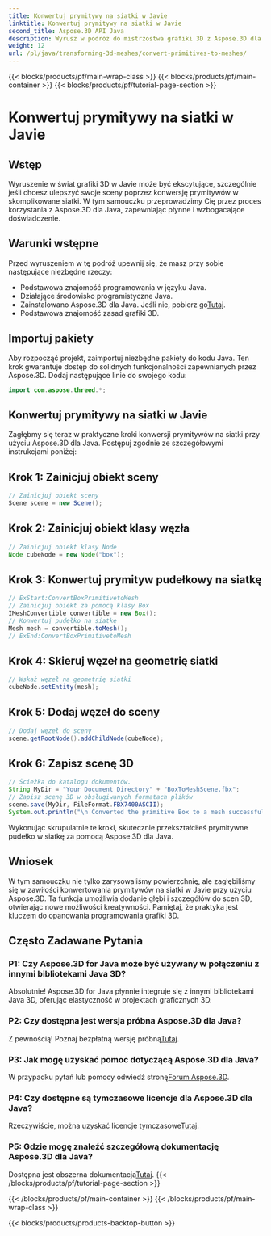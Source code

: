 ```yaml
---
title: Konwertuj prymitywy na siatki w Javie
linktitle: Konwertuj prymitywy na siatki w Javie
second_title: Aspose.3D API Java
description: Wyrusz w podróż do mistrzostwa grafiki 3D z Aspose.3D dla Java - bez wysiłku konwertuj prymitywy na hipnotyzujące siatki. Popraw swoje doświadczenie w kodowaniu już teraz!
weight: 12
url: /pl/java/transforming-3d-meshes/convert-primitives-to-meshes/
---
```


{{< blocks/products/pf/main-wrap-class >}}
{{< blocks/products/pf/main-container >}}
{{< blocks/products/pf/tutorial-page-section >}}

# Konwertuj prymitywy na siatki w Javie

## Wstęp
Wyruszenie w świat grafiki 3D w Javie może być ekscytujące, szczególnie jeśli chcesz ulepszyć swoje sceny poprzez konwersję prymitywów w skomplikowane siatki. W tym samouczku przeprowadzimy Cię przez proces korzystania z Aspose.3D dla Java, zapewniając płynne i wzbogacające doświadczenie.
## Warunki wstępne
Przed wyruszeniem w tę podróż upewnij się, że masz przy sobie następujące niezbędne rzeczy:
- Podstawowa znajomość programowania w języku Java.
- Działające środowisko programistyczne Java.
-  Zainstalowano Aspose.3D dla Java. Jeśli nie, pobierz go[Tutaj](https://releases.aspose.com/3d/java/).
- Podstawowa znajomość zasad grafiki 3D.
## Importuj pakiety
Aby rozpocząć projekt, zaimportuj niezbędne pakiety do kodu Java. Ten krok gwarantuje dostęp do solidnych funkcjonalności zapewnianych przez Aspose.3D. Dodaj następujące linie do swojego kodu:
```java
import com.aspose.threed.*;
```
## Konwertuj prymitywy na siatki w Javie
Zagłębmy się teraz w praktyczne kroki konwersji prymitywów na siatki przy użyciu Aspose.3D dla Java. Postępuj zgodnie ze szczegółowymi instrukcjami poniżej:
## Krok 1: Zainicjuj obiekt sceny
```java
// Zainicjuj obiekt sceny
Scene scene = new Scene();
```
## Krok 2: Zainicjuj obiekt klasy węzła
```java
// Zainicjuj obiekt klasy Node
Node cubeNode = new Node("box");
```
## Krok 3: Konwertuj prymityw pudełkowy na siatkę
```java
// ExStart:ConvertBoxPrimitivetoMesh
// Zainicjuj obiekt za pomocą klasy Box
IMeshConvertible convertible = new Box();
// Konwertuj pudełko na siatkę
Mesh mesh = convertible.toMesh();
// ExEnd:ConvertBoxPrimitivetoMesh
```
## Krok 4: Skieruj węzeł na geometrię siatki
```java
// Wskaż węzeł na geometrię siatki
cubeNode.setEntity(mesh);
```
## Krok 5: Dodaj węzeł do sceny
```java
// Dodaj węzeł do sceny
scene.getRootNode().addChildNode(cubeNode);
```
## Krok 6: Zapisz scenę 3D
```java
// Ścieżka do katalogu dokumentów.
String MyDir = "Your Document Directory" + "BoxToMeshScene.fbx";
// Zapisz scenę 3D w obsługiwanych formatach plików
scene.save(MyDir, FileFormat.FBX7400ASCII);
System.out.println("\n Converted the primitive Box to a mesh successfully.\nFile saved at " + MyDir);
```
Wykonując skrupulatnie te kroki, skutecznie przekształciłeś prymitywne pudełko w siatkę za pomocą Aspose.3D dla Java.
## Wniosek
W tym samouczku nie tylko zarysowaliśmy powierzchnię, ale zagłębiliśmy się w zawiłości konwertowania prymitywów na siatki w Javie przy użyciu Aspose.3D. Ta funkcja umożliwia dodanie głębi i szczegółów do scen 3D, otwierając nowe możliwości kreatywności. Pamiętaj, że praktyka jest kluczem do opanowania programowania grafiki 3D.
## Często Zadawane Pytania
### P1: Czy Aspose.3D for Java może być używany w połączeniu z innymi bibliotekami Java 3D?
Absolutnie! Aspose.3D for Java płynnie integruje się z innymi bibliotekami Java 3D, oferując elastyczność w projektach graficznych 3D.
### P2: Czy dostępna jest wersja próbna Aspose.3D dla Java?
 Z pewnością! Poznaj bezpłatną wersję próbną[Tutaj](https://releases.aspose.com/).
### P3: Jak mogę uzyskać pomoc dotyczącą Aspose.3D dla Java?
 W przypadku pytań lub pomocy odwiedź stronę[Forum Aspose.3D](https://forum.aspose.com/c/3d/18).
### P4: Czy dostępne są tymczasowe licencje dla Aspose.3D dla Java?
 Rzeczywiście, można uzyskać licencje tymczasowe[Tutaj](https://purchase.aspose.com/temporary-license/).
### P5: Gdzie mogę znaleźć szczegółową dokumentację Aspose.3D dla Java?
 Dostępna jest obszerna dokumentacja[Tutaj](https://reference.aspose.com/3d/java/).
{{< /blocks/products/pf/tutorial-page-section >}}

{{< /blocks/products/pf/main-container >}}
{{< /blocks/products/pf/main-wrap-class >}}

{{< blocks/products/products-backtop-button >}}

